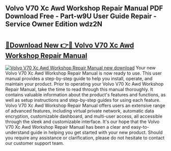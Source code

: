 ## Volvo V70 Xc Awd Workshop Repair Manual PDF Download Free - Part-w9U User Guide Repair - Service Owner Edition wdz2N

# <h2><a href="http://bc63291.oget.top/?id=Volvo+V70+Xc+Awd+Workshop+Repair+Manual">🔗Download New 👉🔴 Volvo V70 Xc Awd Workshop Repair Manual</a></h2>

[![Volvo V70 Xc Awd Workshop Repair Manual new download](https://i.imgur.com/5g1atiW.png)](http://bc63291.oget.top/?id=Volvo+V70+Xc+Awd+Workshop+Repair+Manual)
Your new Volvo V70 Xc Awd Workshop Repair Manual is now ready to use. This user manual provides a step-by-step guide to help you install, operate, and maintain your product. Prior to operating your Volvo V70 Xc Awd Workshop Repair Manual, take the time to read through this manual thoroughly. It contains valuable information about the product's features and functions, as well as setup instructions and step-by-step guides for using each feature. Volvo V70 Xc Awd Workshop Repair Manual offers users an extensive range of advanced features, including virtual private network, automatic data encryption, customizable dashboard, and multi-user access, all accessible through the sleek and customizable interface. It's our hope that the Volvo V70 Xc Awd Workshop Repair Manual has been a clear and easy-to-understand guide in helping you get started with your new product. Should you require any assistance or clarification, please do not hesitate to contact our customer support team.

